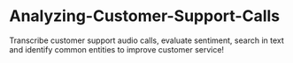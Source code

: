 # Analyzing-Customer-Support-Calls
Transcribe customer support audio calls, evaluate sentiment, search in text and identify common entities to improve customer service!
